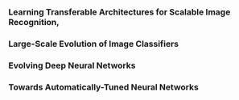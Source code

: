 


### Learning Transferable Architectures  for  Scalable  Image  Recognition,
### Large-Scale Evolution of Image Classifiers
### Evolving Deep Neural Networks
### Towards Automatically-Tuned Neural Networks





